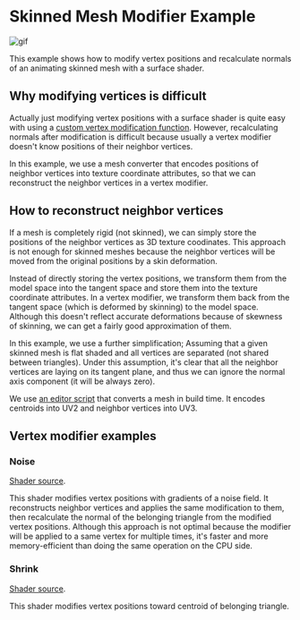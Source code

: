 Skinned Mesh Modifier Example
=============================

![gif](http://i.imgur.com/AoAt2bm.gif)

This example shows how to modify vertex positions and recalculate normals of an
animating skinned mesh with a surface shader.

Why modifying vertices is difficult
-----------------------------------

Actually just modifying vertex positions with a surface shader is quite easy
with using a [custom vertex modification function][VertexModifier]. However,
recalculating normals after modification is difficult because usually a vertex
modifier doesn't know positions of their neighbor vertices.

[VertexModifier]: https://docs.unity3d.com/Manual/SL-SurfaceShaderExamples.html

In this example, we use a mesh converter that encodes positions of neighbor
vertices into texture coordinate attributes, so that we can reconstruct the
neighbor vertices in a vertex modifier.

How to reconstruct neighbor vertices
------------------------------------

If a mesh is completely rigid (not skinned), we can simply store the positions
of the neighbor vertices as 3D texture coodinates. This approach is not enough
for skinned meshes because the neighbor vertices will be moved from the original
positions by a skin deformation.

Instead of directly storing the vertex positions, we transform them from the
model space into the tangent space and store them into the texture coordinate
attributes. In a vertex modifier, we transform them back from the tangent space
(which is deformed by skinning) to the model space. Although this doesn't
reflect accurate deformations because of skewness of skinning, we can get a
fairly good approximation of them.

In this example, we use a further simplification; Assuming that a given skinned
mesh is flat shaded and all vertices are separated (not shared between
triangles). Under this assumption, it's clear that all the neighbor vertices are
laying on its tangent plane, and thus we can ignore the normal axis component
(it will be always zero).

We use [an editor script][EditorScript] that converts a mesh in build time. It
encodes centroids into UV2 and neighbor vertices into UV3.

[EditorScript]: https://github.com/keijiro/SkinnedVertexModifier/blob/master/Assets/SkinnedVertexModifier/Editor/MeshEditor.cs#L120

Vertex modifier examples
------------------------

### Noise

[Shader source](https://github.com/keijiro/SkinnedVertexModifier/blob/master/Assets/SkinnedVertexModifier/Noise.shader).

This shader modifies vertex positions with gradients of a noise field. It
reconstructs neighbor vertices and applies the same modification to them, then
recalculate the normal of the belonging triangle from the modified vertex
positions. Although this approach is not optimal because the modifier will be
applied to a same vertex for multiple times, it's faster and more
memory-efficient than doing the same operation on the CPU side.

### Shrink

[Shader source](https://github.com/keijiro/SkinnedVertexModifier/blob/master/Assets/SkinnedVertexModifier/Shrink.shader).

This shader modifies vertex positions toward centroid of belonging triangle.

